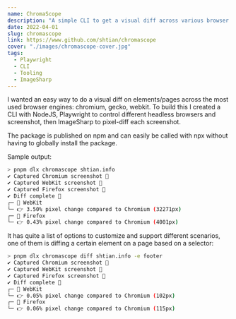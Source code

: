```yaml
---
name: ChromaScope
description: "A simple CLI to get a visual diff across various browser engines"
date: 2022-04-01
slug: chromascope
link: https://www.github.com/shtian/chromascope
cover: "./images/chromascope-cover.jpg"
tags:
  - Playwright
  - CLI
  - Tooling
  - ImageSharp
---
```


I wanted an easy way to do a visual diff on elements/pages across the most used browser engines: chromium, gecko, webkit. To build this I created a CLI with NodeJS, Playwright to control different headless browsers and screenshot, then ImageSharp to pixel-diff each screenshot.

The package is published on npm and can easily be called with npx without having to globally install the package.

Sample output:

```bash
> pnpm dlx chromascope shtian.info
✔ Captured Chromium screenshot 📸
✔ Captured WebKit screenshot 📸
✔ Captured Firefox screenshot 📸
✔ Diff complete 🎉
┌─ 🍎 WebKit
└─ 👉 3.50% pixel change compared to Chromium (32271px)
┌─ 🦊 Firefox
└─ 👉 0.43% pixel change compared to Chromium (4001px)
```

It has quite a list of options to customize and support different scenarios, one of them is diffing a certain element on a page based on a selector:

```bash
> pnpm dlx chromascope diff shtian.info -e footer
✔ Captured Chromium screenshot 📸
✔ Captured WebKit screenshot 📸
✔ Captured Firefox screenshot 📸
✔ Diff complete 🎉
┌─ 🍎 WebKit
└─ 👉 0.05% pixel change compared to Chromium (102px)
┌─ 🦊 Firefox
└─ 👉 0.06% pixel change compared to Chromium (115px)
```
